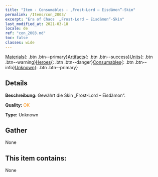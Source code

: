 ```yaml
---
title: "Item - Consumables - „Frost-Lord – Eisdämon“-Skin"
permalink: /Items/con_2003/
excerpt: "Era of Chaos  „Frost-Lord – Eisdämon“-Skin"
last_modified_at: 2021-03-18
locale: de
ref: "con_2003.md"
toc: false
classes: wide
---
```

 [Materials](/de/Items/){: .btn .btn--primary}[Artifacts](/de/Items/Artifacts/){: .btn .btn--success}[Units](/de/Items/Units/){: .btn .btn--warning}[Heroes](/de/Items/Heroes/){: .btn .btn--danger}[Consumables](/de/Items/Consumables/){: .btn .btn--info}[Unknown](/de/Items/Unknown/){: .btn .btn--primary}

## Details
 **Beschreibung:** Gewährt die Skin „Frost-Lord – Eisdämon“.

 **Quality:** <span style="color: #FF8C00">OK</span>

 **Type:** Unknown

## Gather

  None

## This item contains:

  None

